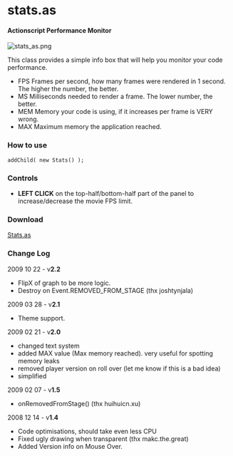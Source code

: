 stats.as
========

#### Actionscript Performance Monitor ####

![stats_as.png](http://github.com/mrdoob/stats.as/raw/master/assets/stats_as.png)

This class provides a simple info box that will help you monitor your code performance.

* FPS Frames per second, how many frames were rendered in 1 second. The higher the number, the better.
* MS Milliseconds needed to render a frame. The lower number, the better.
* MEM Memory your code is using, if it increases per frame is VERY wrong.
* MAX Maximum memory the application reached.

### How to use ###

	addChild( new Stats() );

### Controls ###

* **LEFT CLICK** on the top-half/bottom-half part of the panel to increase/decrease the movie FPS limit.

### Download ###

[Stats.as](http://github.com/mrdoob/stats.as/raw/master/src/Stats.as)

### Change Log ###

2009 10 22 - v**2.2**

* FlipX of graph to be more logic.
* Destroy on Event.REMOVED_FROM_STAGE (thx joshtynjala)


2009 03 28 - v**2.1**

* Theme support.


2009 02 21 - v**2.0**

* changed text system
* added MAX value (Max memory reached). very useful for spotting memory leaks
* removed player version on roll over (let me know if this is a bad idea)
* simplified


2009 02 07 - v**1.5**
* onRemovedFromStage() (thx huihuicn.xu)


2008 12 14 - v**1.4**

* Code optimisations, should take even less CPU
* Fixed ugly drawing when transparent (thx makc.the.great)
* Added Version info on Mouse Over.

